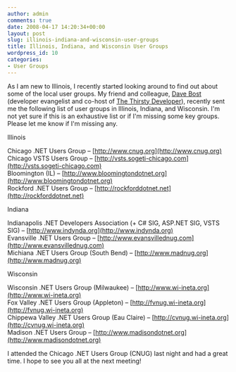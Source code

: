 ```yaml
---
author: admin
comments: true
date: 2008-04-17 14:20:34+00:00
layout: post
slug: illinois-indiana-and-wisconsin-user-groups
title: Illinois, Indiana, and Wisconsin User Groups
wordpress_id: 10
categories:
- User Groups
---
```


As I am new to Illinois, I recently started looking around to find out about some of the local user groups. My friend and colleague, [Dave Bost](http://www.davebost.com/blog/) (developer evangelist and co-host of [The Thirsty Developer](http://thirstydeveloper.com/)), recently sent me the following list of user groups in Illinois, Indiana, and Wisconsin. I'm not yet sure if this is an exhaustive list or if I'm missing some key groups. Please let me know if I'm missing any.

Illinois

Chicago .NET Users Group – [http://www.cnug.org](http://www.cnug.org)  
Chicago VSTS Users Group – [http://vsts.sogeti-chicago.com](http://vsts.sogeti-chicago.com)  
Bloomington (IL) – [http://www.bloomingtondotnet.org](http://www.bloomingtondotnet.org)  
Rockford .NET Users Group – [http://rockforddotnet.net](http://rockforddotnet.net)

Indiana 

Indianapolis .NET Developers Association (+ C# SIG, ASP.NET SIG, VSTS SIG) – [http://www.indynda.org](http://www.indynda.org)  
Evansville .NET Users Group – [http://www.evansvillednug.com](http://www.evansvillednug.com)  
Michiana .NET Users Group (South Bend) – [http://www.madnug.org](http://www.madnug.org)

Wisconsin 

Wisconsin .NET Users Group (Milwaukee) – [http://www.wi-ineta.org](http://www.wi-ineta.org)  
Fox Valley .NET Users Group (Appleton) – [http://fvnug.wi-ineta.org](http://fvnug.wi-ineta.org)  
Chippewa Valley .NET Users Group (Eau Claire) – [http://cvnug.wi-ineta.org](http://cvnug.wi-ineta.org)  
Madison .NET Users Group – [http://www.madisondotnet.org](http://www.madisondotnet.org)

I attended the Chicago .NET Users Group (CNUG) last night and had a great time. I hope to see you all at the next meeting!
